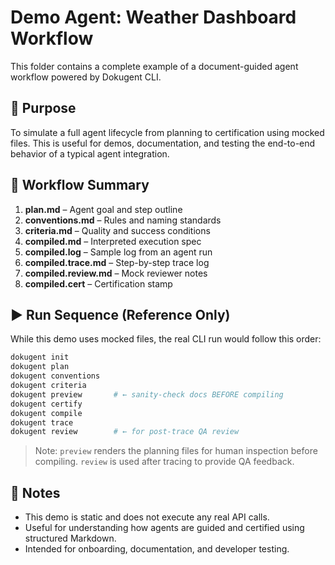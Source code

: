 # Demo Agent: Weather Dashboard Workflow

This folder contains a complete example of a document-guided agent workflow powered by Dokugent CLI.

## 🧩 Purpose

To simulate a full agent lifecycle from planning to certification using mocked files. This is useful for demos, documentation, and testing the end-to-end behavior of a typical agent integration.

## 🔁 Workflow Summary

1. **plan.md** – Agent goal and step outline  
2. **conventions.md** – Rules and naming standards  
3. **criteria.md** – Quality and success conditions  
4. **compiled.md** – Interpreted execution spec  
5. **compiled.log** – Sample log from an agent run  
6. **compiled.trace.md** – Step-by-step trace log  
7. **compiled.review.md** – Mock reviewer notes  
8. **compiled.cert** – Certification stamp

## ▶️ Run Sequence (Reference Only)

While this demo uses mocked files, the real CLI run would follow this order:

```bash
dokugent init
dokugent plan
dokugent conventions
dokugent criteria
dokugent preview       # ← sanity-check docs BEFORE compiling
dokugent certify
dokugent compile
dokugent trace
dokugent review        # ← for post-trace QA review
```

> Note: `preview` renders the planning files for human inspection before compiling. `review` is used after tracing to provide QA feedback.

## 📌 Notes

- This demo is static and does not execute any real API calls.
- Useful for understanding how agents are guided and certified using structured Markdown.
- Intended for onboarding, documentation, and developer testing.
